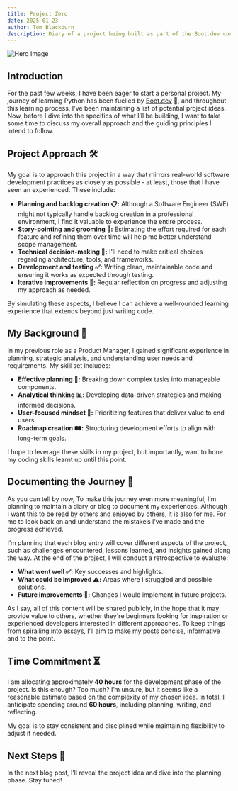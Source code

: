 ```yaml
---
title: Project Zero
date: 2025-01-23
author: Tom Blackburn
description: Diary of a project being built as part of the Boot.dev course
---
```


![Hero Image](https://images.unsplash.com/photo-1527219525722-f9767a7f2884?q=80&w=2073&auto=format&fit=crop&ixlib=rb-4.0.3&ixid=M3wxMjA3fDB8MHxwaG90by1wYWdlfHx8fGVufDB8fHx8fA%3D%3D)

## Introduction

For the past few weeks, I have been eager to start a personal project. My journey of learning Python has been fuelled by [Boot.dev](https://www.boot.dev/) 🐍, and throughout this learning process, I've been maintaining a list of potential project ideas. Now, before I dive into the specifics of what I’ll be building, I want to take some time to discuss my overall approach and the guiding principles I intend to follow.

## Project Approach **🛠️**

My goal is to approach this project in a way that mirrors real-world software development practices as closely as possible - at least, those that I have seen an experienced. These include:

- **Planning and backlog creation 📋:** Although a Software Engineer (SWE) might not typically handle backlog creation in a professional environment, I find it valuable to experience the entire process.
- **Story-pointing and grooming 🧹:** Estimating the effort required for each feature and refining them over time will help me better understand scope management.
- **Technical decision-making 🤔:** I'll need to make critical choices regarding architecture, tools, and frameworks.
- **Development and testing ✅:** Writing clean, maintainable code and ensuring it works as expected through testing.
- **Iterative improvements 🔄:** Regular reflection on progress and adjusting my approach as needed.

By simulating these aspects, I believe I can achieve a well-rounded learning experience that extends beyond just writing code.

## My Background **🎯**

In my previous role as a Product Manager, I gained significant experience in planning, strategic analysis, and understanding user needs and requirements. My skill set includes:

- **Effective planning 📅:** Breaking down complex tasks into manageable components.
- **Analytical thinking 📊:** Developing data-driven strategies and making informed decisions.
- **User-focused mindset 👥:** Prioritizing features that deliver value to end users.
- **Roadmap creation 🛤️:** Structuring development efforts to align with long-term goals.

I hope to leverage these skills in my project, but importantly, want to hone my coding skills learnt up until this point.

## **Documenting the Journey 📝**

As you can tell by now, To make this journey even more meaningful, I’m planning to maintain a diary or blog to document my experiences. Although I want this to be read by others and enjoyed by others, it is also for me. For me to look back on and understand the mistake’s I’ve made and the progress achieved. 

I’m planning that each blog entry will cover different aspects of the project, such as challenges encountered, lessons learned, and insights gained along the way. At the end of the project, I will conduct a retrospective to evaluate:

- **What went well ✅:** Key successes and highlights.
- **What could be improved ⚠️:** Areas where I struggled and possible solutions.
- **Future improvements 🔧:** Changes I would implement in future projects.

As I say, all of this content will be shared publicly, in the hope that it may provide value to others, whether they're beginners looking for inspiration or experienced developers interested in different approaches. To keep things from spiralling into essays, I’ll aim to make my posts concise, informative and to the point.

## **Time Commitment ⏳**

I am allocating approximately **40 hours** for the development phase of the project. Is this enough? Too much? I’m unsure, but it seems like a reasonable estimate based on the complexity of my chosen idea. In total, I anticipate spending around **60 hours**, including planning, writing, and reflecting.

My goal is to stay consistent and disciplined while maintaining flexibility to adjust if needed.

## Next Steps **🚀**

In the next blog post, I’ll reveal the project idea and dive into the planning phase. Stay tuned!